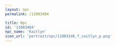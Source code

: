 ```yaml
---
layout: npc
permalink: /11003484

title: Npc
id: '11003484'
npc_name: 'Kaitlyn'
icon_url: 'portrait/npc/11003146_f_caitlyn_p.png'
---
```

